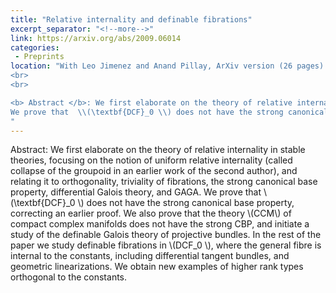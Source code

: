 ```yaml
---
title: "Relative internality and definable fibrations"
excerpt_separator: "<!--more-->"
link: https://arxiv.org/abs/2009.06014
categories:
 - Preprints
location: "With Leo Jimenez and Anand Pillay, ArXiv version (26 pages)
<br>
<br>

<b> Abstract </b>: We first elaborate on the theory of relative internality in stable theories, focusing on the notion of uniform relative internality (called collapse of the groupoid in an earlier work of the second author), and relating it to orthogonality, triviality of fibrations, the strong canonical base property, differential Galois theory, and GAGA.
We prove that  \\(\textbf{DCF}_0 \\) does not have the strong canonical base property, correcting an earlier proof. We also prove that the theory  \\(CCM\\) of compact complex manifolds does not have the strong CBP, and initiate a study of the definable Galois theory of projective bundles. In the rest of the paper we study definable fibrations in  \\(DCF_0 \\), where the general fibre is internal to the constants, including differential tangent bundles, and geometric linearizations. We obtain new examples of higher rank types orthogonal to the constants.
"
---
```


Abstract: We first elaborate on the theory of relative internality in stable theories, focusing on the notion of uniform relative internality (called collapse of the groupoid in an earlier work of the second author), and relating it to orthogonality, triviality of fibrations, the strong canonical base property, differential Galois theory, and GAGA.
We prove that  \\(\textbf{DCF}_0 \\) does not have the strong canonical base property, correcting an earlier proof. We also prove that the theory  \\(CCM\\) of compact complex manifolds does not have the strong CBP, and initiate a study of the definable Galois theory of projective bundles. In the rest of the paper we study definable fibrations in  \\(DCF_0 \\), where the general fibre is internal to the constants, including differential tangent bundles, and geometric linearizations. We obtain new examples of higher rank types orthogonal to the constants.